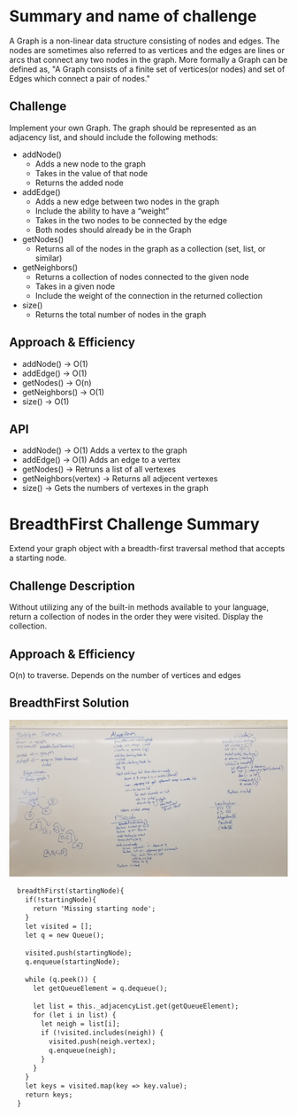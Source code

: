 # Summary and name of challenge
A Graph is a non-linear data structure consisting of nodes and edges. The nodes are sometimes also referred to as vertices and the edges are lines or arcs that connect any two nodes in the graph. More formally a Graph can be defined as, "A Graph consists of a finite set of vertices(or nodes) and set of Edges which connect a pair of nodes."

## Challenge
Implement your own Graph. The graph should be represented as an adjacency list, and should include the following methods:

* addNode()
  * Adds a new node to the graph
  * Takes in the value of that node
  * Returns the added node
* addEdge()
  * Adds a new edge between two nodes in the graph
  * Include the ability to have a “weight”
  * Takes in the two nodes to be connected by the edge
  * Both nodes should already be in the Graph
* getNodes()
  * Returns all of the nodes in the graph as a collection (set, list, or similar)
* getNeighbors()
  * Returns a collection of nodes connected to the given node
  * Takes in a given node
  * Include the weight of the connection in the returned collection
* size()
  * Returns the total number of nodes in the graph

## Approach & Efficiency
* addNode() -> O(1)
* addEdge() -> O(1)
* getNodes() -> O(n)
* getNeighbors() -> O(1)
* size() -> O(1)

## API
* addNode() -> O(1) Adds a vertex to the graph
* addEdge() -> O(1) Adds an edge to a vertex
* getNodes() -> Retruns a list of all vertexes
* getNeighbors(vertex) -> Returns all adjecent vertexes
* size() -> Gets the numbers of vertexes in the graph


# BreadthFirst Challenge Summary
Extend your graph object with a breadth-first traversal method that accepts a starting node. 

## Challenge Description
Without utilizing any of the built-in methods available to your language, return a collection of nodes in the order they were visited. Display the collection.

## Approach & Efficiency
O(n) to traverse. Depends on the number of vertices and edges

## BreadthFirst Solution
![BreadthFirst](./assets/breadthFirst.jpg)

```Js
  breadthFirst(startingNode){
    if(!startingNode){
      return 'Missing starting node';
    }
    let visited = [];
    let q = new Queue();

    visited.push(startingNode);
    q.enqueue(startingNode);

    while (q.peek()) {
      let getQueueElement = q.dequeue();

      let list = this._adjacencyList.get(getQueueElement);
      for (let i in list) {
        let neigh = list[i];
        if (!visited.includes(neigh)) {
          visited.push(neigh.vertex);
          q.enqueue(neigh);
        }
      }
    }
    let keys = visited.map(key => key.value);
    return keys;
  }
```